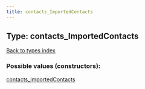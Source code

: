 ```yaml
---
title: contacts_ImportedContacts
---
```

## Type: contacts\_ImportedContacts  
[Back to types index](index.md)



### Possible values (constructors):

[contacts\_importedContacts](../constructors/contacts_importedContacts.md)  

